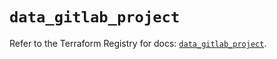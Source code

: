 # `data_gitlab_project`

Refer to the Terraform Registry for docs: [`data_gitlab_project`](https://registry.terraform.io/providers/gitlabhq/gitlab/17.8.0/docs/data-sources/project).
